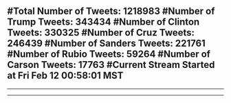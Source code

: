 #Total Number of Tweets: 1218983 
#Number of Trump Tweets: 343434
#Number of Clinton Tweets: 330325
#Number of Cruz Tweets: 246439
#Number of Sanders Tweets: 221761
#Number of Rubio Tweets: 59264
#Number of Carson Tweets: 17763
#Current Stream Started at Fri Feb 12 00:58:01 MST
---
---
---

